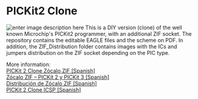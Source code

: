 # PICKit2 Clone

![enter image description here](https://palmacas.com/wp-content/uploads/post66_1.jpg) 
This is a DIY version (clone) of the well known Microchip's PICKit2 programmer, with an additional ZIF socket. The repository contains the editable EAGLE files and the scheme on PDF. In addition, the ZIF_Distribution folder contains images with the ICs and jumpers distribution on the ZIF socket depending on the PIC type.

More information:\
[PICKit 2 Clone Zócalo ZIF [Spanish]](https://palmacas.com/pickit-2-clone-zocalo-zif/)\
[Zócalo ZIF – PICKit 2 y PICKit 3 [Spanish]](https://palmacas.com/zocalo-zif-pickit-2-y-pickit-3/)\
[Distribución de Zócalo ZIF [Spanish]](https://palmacas.com/distribucion-zocalo-zif/)\
[PICKit 2 Clone ICSP [Spanish]](https://palmacas.com/pickit-2-clone-icsp/)
